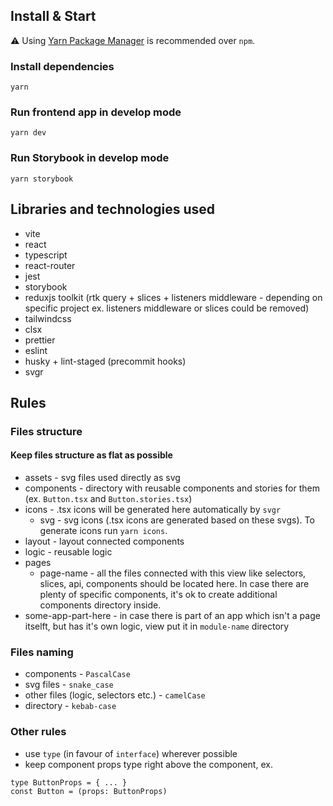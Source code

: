 ## Install & Start

⚠️ Using [Yarn Package Manager](https://yarnpkg.com) is recommended over `npm`.

### Install dependencies

```shell
yarn
```

### Run frontend app in develop mode

```shell
yarn dev
```

### Run Storybook in develop mode

```shell
yarn storybook
```

## Libraries and technologies used

- vite
- react
- typescript
- react-router
- jest
- storybook
- reduxjs toolkit (rtk query + slices + listeners middleware - depending on specific project ex. listeners middleware or slices could be removed)
- tailwindcss
- clsx
- prettier
- eslint
- husky + lint-staged (precommit hooks)
- svgr

## Rules

### Files structure

#### Keep files structure as flat as possible

- assets - svg files used directly as svg
- components - directory with reusable components and stories for them (ex. `Button.tsx` and `Button.stories.tsx`)
- icons - .tsx icons will be generated here automatically by `svgr`
  - svg - svg icons (.tsx icons are generated based on these svgs). To generate icons run `yarn icons`.
- layout - layout connected components
- logic - reusable logic
- pages
  - page-name - all the files connected with this view like selectors, slices, api, components should be located here. In case there are plenty of specific components, it's ok to create additional components directory inside.
- some-app-part-here - in case there is part of an app which isn't a page itselft, but has it's own logic, view put it in `module-name` directory

### Files naming

- components - `PascalCase`
- svg files - `snake_case`
- other files (logic, selectors etc.) - `camelCase`
- directory - `kebab-case`

### Other rules

- use `type` (in favour of `interface`) wherever possible
- keep component props type right above the component, ex.

```
type ButtonProps = { ... }
const Button = (props: ButtonProps)
```
